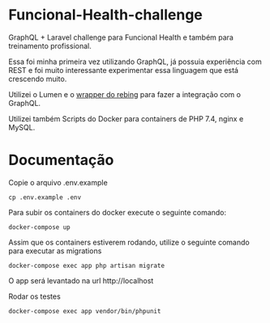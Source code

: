 # Funcional-Health-challenge

GraphQL + Laravel challenge para Funcional Health e também para treinamento profissional.

Essa foi minha primeira vez utilizando GraphQL, já possuia experiência com REST e foi muito interessante experimentar essa linguagem que está crescendo muito. 

Utilizei o Lumen e o [wrapper do rebing](https://github.com/rebing/graphql-laravel) para fazer a integração com o GraphQL.

Utilizei também Scripts do Docker para containers de PHP 7.4, nginx e MySQL. 


# Documentação

Copie o arquivo .env.example
```
cp .env.example .env
```

Para subir os containers do docker execute o seguinte comando:
```
docker-compose up
```

Assim que os containers estiverem rodando, utilize o seguinte comando para executar as migrations
```
docker-compose exec app php artisan migrate
```
O app será levantado na url http://localhost

Rodar os testes
```
docker-compose exec app vendor/bin/phpunit
```
